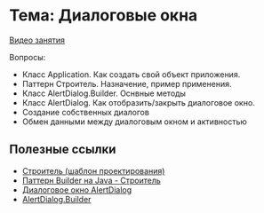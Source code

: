 # Тема: Диалоговые окна 

[Видео занятия](https://youtu.be/1Mjbo6q4vPU)

Вопросы:

* 	Класс Application. Как создать свой объект приложения.
* 	Паттерн Строитель. Назначение, пример применения.
* 	Класс AlertDialog.Builder. Оснвные методы
* 	Класс AlertDialog. Как отобразить/закрыть диалоговое окно.
*	Создание собственных диалогов
*	Обмен данными между диалоговым окном и активностью

	
## Полезные ссылки

* [Строитель (шаблон проектирования)](https://ru.wikipedia.org/wiki/%D0%A1%D1%82%D1%80%D0%BE%D0%B8%D1%82%D0%B5%D0%BB%D1%8C_(%D1%88%D0%B0%D0%B1%D0%BB%D0%BE%D0%BD_%D0%BF%D1%80%D0%BE%D0%B5%D0%BA%D1%82%D0%B8%D1%80%D0%BE%D0%B2%D0%B0%D0%BD%D0%B8%D1%8F))
* [Паттерн Builder на Java - Строитель](http://www.javenue.info/post/58)
* [Диалоговое окно AlertDialog](http://developer.alexanderklimov.ru/android/alertdialog.php)
* [AlertDialog.Builder](https://developer.android.com/reference/android/app/AlertDialog.Builder)

